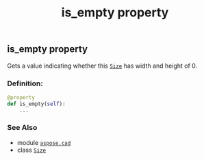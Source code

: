 ﻿---
title: is_empty property
second_title: Aspose.CAD for Python via .NET API References
description: 
type: docs
weight: 100
url: /aspose.cad/size/is_empty/
is_root: false
---

## is_empty property


Gets a value indicating whether this [`Size`](/cad/python-net/aspose.cad/size) has width and height of 0.
### Definition:
```python
@property
def is_empty(self):
    ...
```

### See Also
* module [`aspose.cad`](../../)
* class [`Size`](/cad/python-net/aspose.cad/size)
